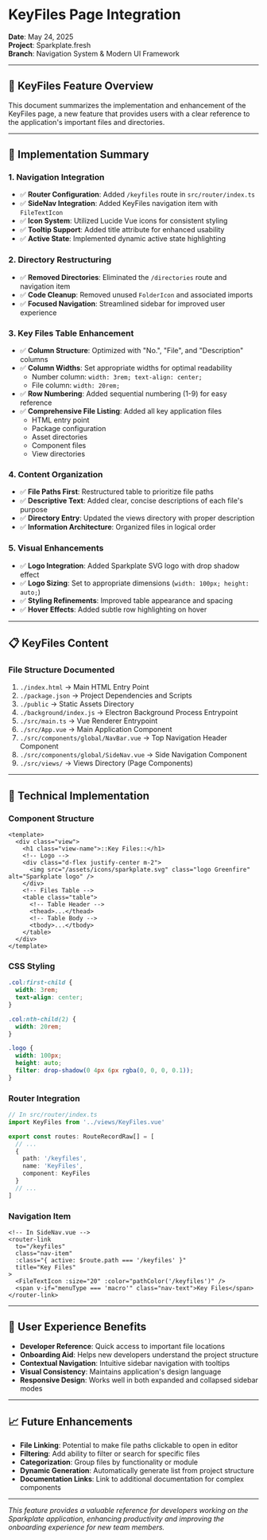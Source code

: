 # KeyFiles Page Integration
**Date**: May 24, 2025  
**Project**: Sparkplate.fresh  
**Branch**: Navigation System & Modern UI Framework

---

## 📑 **KeyFiles Feature Overview**
This document summarizes the implementation and enhancement of the KeyFiles page, a new feature that provides users with a clear reference to the application's important files and directories.

---

## 🚀 **Implementation Summary**

### 1. **Navigation Integration**
- ✅ **Router Configuration**: Added `/keyfiles` route in `src/router/index.ts`
- ✅ **SideNav Integration**: Added KeyFiles navigation item with `FileTextIcon`
- ✅ **Icon System**: Utilized Lucide Vue icons for consistent styling
- ✅ **Tooltip Support**: Added title attribute for enhanced usability
- ✅ **Active State**: Implemented dynamic active state highlighting

### 2. **Directory Restructuring**
- ✅ **Removed Directories**: Eliminated the `/directories` route and navigation item
- ✅ **Code Cleanup**: Removed unused `FolderIcon` and associated imports
- ✅ **Focused Navigation**: Streamlined sidebar for improved user experience

### 3. **Key Files Table Enhancement**
- ✅ **Column Structure**: Optimized with "No.", "File", and "Description" columns
- ✅ **Column Widths**: Set appropriate widths for optimal readability
  - Number column: `width: 3rem; text-align: center;`
  - File column: `width: 20rem;`
- ✅ **Row Numbering**: Added sequential numbering (1-9) for easy reference
- ✅ **Comprehensive File Listing**: Added all key application files
  - HTML entry point
  - Package configuration
  - Asset directories
  - Component files
  - View directories

### 4. **Content Organization**
- ✅ **File Paths First**: Restructured table to prioritize file paths
- ✅ **Descriptive Text**: Added clear, concise descriptions of each file's purpose
- ✅ **Directory Entry**: Updated the views directory with proper description
- ✅ **Information Architecture**: Organized files in logical order

### 5. **Visual Enhancements**
- ✅ **Logo Integration**: Added Sparkplate SVG logo with drop shadow effect
- ✅ **Logo Sizing**: Set to appropriate dimensions (`width: 100px; height: auto;`)
- ✅ **Styling Refinements**: Improved table appearance and spacing
- ✅ **Hover Effects**: Added subtle row highlighting on hover

---

## 📋 **KeyFiles Content**

### File Structure Documented
1. `./index.html` → Main HTML Entry Point
2. `./package.json` → Project Dependencies and Scripts  
3. `./public` → Static Assets Directory
4. `./background/index.js` → Electron Background Process Entrypoint
5. `./src/main.ts` → Vue Renderer Entrypoint
6. `./src/App.vue` → Main Application Component
7. `./src/components/global/NavBar.vue` → Top Navigation Header Component
8. `./src/components/global/SideNav.vue` → Side Navigation Component
9. `./src/views/` → Views Directory (Page Components)

---

## 🔧 **Technical Implementation**

### Component Structure
```vue
<template>
  <div class="view">
    <h1 class="view-name">::Key Files::</h1>
    <!-- Logo -->
    <div class="d-flex justify-center m-2">
      <img src="/assets/icons/sparkplate.svg" class="logo Greenfire" alt="Sparkplate logo" />
    </div>
    <!-- Files Table -->
    <table class="table">
      <!-- Table Header -->
      <thead>...</thead>
      <!-- Table Body -->
      <tbody>...</tbody>
    </table>
  </div>
</template>
```

### CSS Styling
```css
.col:first-child {
  width: 3rem;
  text-align: center;
}

.col:nth-child(2) {
  width: 20rem;
}

.logo {
  width: 100px;
  height: auto;
  filter: drop-shadow(0 4px 6px rgba(0, 0, 0, 0.1));
}
```

### Router Integration
```typescript
// In src/router/index.ts
import KeyFiles from '../views/KeyFiles.vue'

export const routes: RouteRecordRaw[] = [
  // ...
  {
    path: '/keyfiles',
    name: 'KeyFiles',
    component: KeyFiles
  }
  // ...
]
```

### Navigation Item
```vue
<!-- In SideNav.vue -->
<router-link
  to="/keyfiles"
  class="nav-item"
  :class="{ active: $route.path === '/keyfiles' }"
  title="Key Files"
>
  <FileTextIcon :size="20" :color="pathColor('/keyfiles')" />
  <span v-if="menuType === 'macro'" class="nav-text">Key Files</span>
</router-link>
```

---

## 🎯 **User Experience Benefits**

- **Developer Reference**: Quick access to important file locations
- **Onboarding Aid**: Helps new developers understand the project structure
- **Contextual Navigation**: Intuitive sidebar navigation with tooltips
- **Visual Consistency**: Maintains application's design language
- **Responsive Design**: Works well in both expanded and collapsed sidebar modes

---

## 📈 **Future Enhancements**

- **File Linking**: Potential to make file paths clickable to open in editor
- **Filtering**: Add ability to filter or search for specific files
- **Categorization**: Group files by functionality or module
- **Dynamic Generation**: Automatically generate list from project structure
- **Documentation Links**: Link to additional documentation for complex components

---

*This feature provides a valuable reference for developers working on the Sparkplate application, enhancing productivity and improving the onboarding experience for new team members.* 
